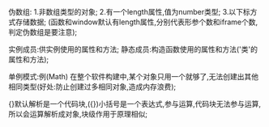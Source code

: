 伪数组:
1.非数组类型的对象;
2.有一个length属性,值为number类型;
3.以下标方式存储数据;
(函数和window默认有length属性,分别代表形参个数和iframe个数,判定伪数组是要注意);

实例成员:供实例使用的属性和方法;
静态成员:构造函数使用的属性和方法('类'的属性和方法);

单例模式:例(Math)
在整个软件构建中,某个对象只用一个就够了,无法创建出其他相同类型(好处:防止创建过多相同对象,造成内存浪费);

{}默认解析是一个代码块,({})小括号是一个表达式,参与运算,代码块无法参与运算,所以会运算解析成对象,块级作用于原理相似;



